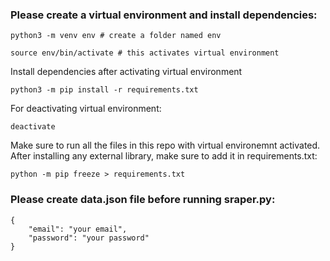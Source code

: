 ### Please create a virtual environment and install dependencies:
```
python3 -m venv env # create a folder named env
```
```
source env/bin/activate # this activates virtual environment
```
Install dependencies after activating virtual environment
```
python3 -m pip install -r requirements.txt
```
For deactivating virtual environment:
```
deactivate
```
Make sure to run all the files in this repo with virtual environemnt activated. After installing any external library, make sure to add it in requirements.txt:
```
python -m pip freeze > requirements.txt
```
### Please create data.json file before running sraper.py:
```
{
    "email": "your email",
    "password": "your password"
}
```
